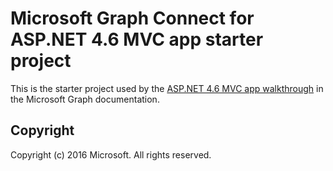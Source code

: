# Microsoft Graph Connect for ASP.NET 4.6 MVC app starter project
This is the starter project used by the [ASP.NET 4.6 MVC app walkthrough](https://graph.microsoft.io/en-us/docs/get-started/aspnetmvc) in the Microsoft Graph documentation. 

## Copyright
Copyright (c) 2016 Microsoft. All rights reserved.
